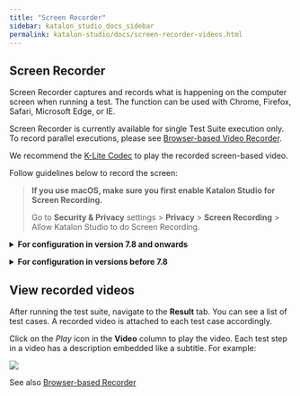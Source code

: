 ```yaml
---
title: "Screen Recorder"
sidebar: katalon_studio_docs_sidebar
permalink: katalon-studio/docs/screen-recorder-videos.html
---
```

## Screen Recorder

Screen Recorder captures and records what is happening on the computer screen when running a test. The function can be used with Chrome, Firefox, Safari, Microsoft Edge, or IE.

Screen Recorder is currently available for single Test Suite execution only.  To record parallel executions, please see [Browser-based Video Recorder](https://docs.katalon.com/katalon-studio/docs/screenshots-videos.html#browser-based-video-recorder).

We recommend the [K-Lite Codec](https://www.codecguide.com/download_kl.htm) to play the recorded screen-based video.

Follow guidelines below to record the screen:

> **If you use macOS, make sure you first enable Katalon Studio for Screen Recording.**
>
> Go to **Security & Privacy** settings > **Privacy** > **Screen Recording** > Allow Katalon Studio to do Screen Recording.

**<details><summary>For configuration in version 7.8 and onwards</summary>**
1. Go to **Project** > **Settings** > **Execution** to open the **Execution** view.
2. In the **During-Execution Options** panel, enable Video Recorder by checking **Record Video during execution**.
   
   By default, **Browser-based Recorder** for **failed Test Cases only** is selected.

3. Select **Screen Recorder** and specify Video settings based on your preferences. 

   We recommend AVI (`.avi`) format and low quality to save disk space. The higher the video quality is, the bigger the file size is.

* **Video format**: AVI (`.avi`) or MOV (`.mov`)
* **Video quality**: Low; Medium or High
4. Click **Apply and Close**.

</details>

**<details><summary>For configuration in versions before 7.8</summary>**

1. After creating a test suite in Katalon Studio, go to **Project** > **Settings** > **Report** to open the **Report** view.

   ![](https://github.com/katalon-studio/docs-images/raw/master/katalon-studio/docs/video-capturing/image2017-8-25-143A243A12.png)

2. Check **Enable Video Recorder during execution** option. 

   By default, Katalon Studio only captures **Failed** test cases. However, you can decide to either capture the **Passed** or **Failed** test cases, or both.  

    ![](https://github.com/katalon-studio/docs-images/raw/master/katalon-studio/docs/video-capturing/image2017-8-25-153A43A45.png)  

3. Specify Video settings based on your preferences.

   We recommend AVI (`.avi`) format and low quality to save disk space. The higher the video quality is, the bigger the file size is.

* **Video format**: AVI (`.avi`) or MOV (`.mov`)
* **Video quality**: Low; Medium or High
4. Click **OK**

</details>

## View recorded videos

After running the test suite, navigate to the **Result** tab. You can see a list of test cases. A recorded video is attached to each test case accordingly. 

Click on the *Play* icon in the **Video** column to play the video. Each test step in a video has a description embedded like a subtitle. For example:

![](https://github.com/katalon-studio/docs-images/raw/master/katalon-studio/docs/video-capturing/image2017-8-25-153A353A13.png)

See also [Browser-based Recorder](katalon-studio/docs/browser-based-recorder-videos.html)